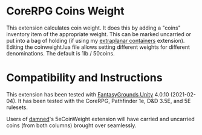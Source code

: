 # CoreRPG Coins Weight
This extension calculates coin weight.
It does this by adding a "coins" inventory item of the appropriate weight.
This can be marked uncarried or put into a bag of holding (if using my [extraplanar containers](https://www.fantasygrounds.com/forums/showthread.php?67126-PFRPG-Extraplanar-Containers) extension).
Editing the coinweight.lua file allows setting different weights for different denominations.
The default is 1lb / 50coins.

# Compatibility and Instructions
This extension has been tested with [FantasyGrounds Unity](https://www.fantasygrounds.com/home/FantasyGroundsUnity.php) 4.0.10 (2021-02-04).
It has been tested with the CoreRPG, Pathfinder 1e, D&D 3.5E, and 5E rulesets.

Users of [damned](https://www.fantasygrounds.com/forums/member.php?19192-damned)'s 5eCoinWeight extension will have carried and uncarried coins (from both columns) brought over seamlessly. 
